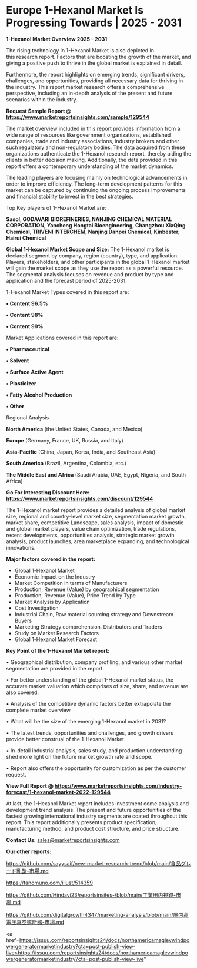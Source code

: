 # Europe 1-Hexanol Market Is Progressing Towards | 2025 - 2031

<Strong> 1-Hexanol Market Overview 2025 - 2031</strong>

The rising technology in 1-Hexanol Market is also depicted in this research report. Factors that are boosting the growth of the market, and giving a positive push to thrive in the global market is explained in detail.

Furthermore, the report highlights on emerging trends, significant drivers, challenges, and opportunities, providing all necessary data for thriving in the industry. This report market research offers a comprehensive perspective, including an in-depth analysis of the present and future scenarios within the industry.

<strong>Request Sample Report @ <a href=https://www.marketreportsinsights.com/sample/129544>https://www.marketreportsinsights.com/sample/129544</a></strong>

The market overview included in this report provides information from a wide range of resources like government organizations, established companies, trade and industry associations, industry brokers and other such regulatory and non-regulatory bodies. The data acquired from these organizations authenticate the 1-Hexanol research report, thereby aiding the clients in better decision making. Additionally, the data provided in this report offers a contemporary understanding of the market dynamics.

The leading players are focusing mainly on technological advancements in order to improve efficiency. The long-term development patterns for this market can be captured by continuing the ongoing process improvements and financial stability to invest in the best strategies.

Top Key players of 1-Hexanol Market are:

<strong>Sasol, GODAVARI BIOREFINERIES, NANJING CHEMICAL MATERIAL CORPORATION, Yancheng Hongtai Bioengineering, Changzhou XiaQing Chemical, TRIVENI INTERCHEM, Nanjing Danpei Chemical, Kinbester, Hairui Chemical</strong>

<strong><b>Global 1-Hexanol Market Scope and Size:</b></strong>
The 1-Hexanol market is declared segment by company, region (country), type, and application. Players, stakeholders, and other participants in the global 1-Hexanol market will gain the market scope as they use the report as a powerful resource. The segmental analysis focuses on revenue and product by type and application and the forecast period of 2025-2031.

1-Hexanol Market Types covered in this report are:

<strong>• Content 96.5%

• Content 98%

• Content 99%</strong>

Market Applications covered in this report are:

<strong>• Pharmaceutical

• Solvent

• Surface Active Agent

• Plasticizer

• Fatty Alcohol Production

• Other</strong> 

Regional Analysis

<strong>North America</strong> (the United States, Canada, and Mexico)

<strong>Europe</strong> (Germany, France, UK, Russia, and Italy)

<strong>Asia-Pacific</strong> (China, Japan, Korea, India, and Southeast Asia)

<strong>South America</strong> (Brazil, Argentina, Colombia, etc.)

<strong>The Middle East and Africa</strong> (Saudi Arabia, UAE, Egypt, Nigeria, and South Africa)

<strong>Go For Interesting Discount Here: <a href=https://www.marketreportsinsights.com/discount/129544>https://www.marketreportsinsights.com/discount/129544</a></strong>

The 1-Hexanol market report provides a detailed analysis of global market size, regional and country-level market size, segmentation market growth, market share, competitive Landscape, sales analysis, impact of domestic and global market players, value chain optimization, trade regulations, recent developments, opportunities analysis, strategic market growth analysis, product launches, area marketplace expanding, and technological innovations.

<strong><b>Major factors covered in the report:</b></strong>
<ul>
  <li>Global 1-Hexanol Market </li>
  <li>Economic Impact on the Industry</li>
  <li>Market Competition in terms of Manufacturers</li>
  <li>Production, Revenue (Value) by geographical segmentation</li>
  <li>Production, Revenue (Value), Price Trend by Type</li>
  <li>Market Analysis by Application</li>
  <li>Cost Investigation</li>
  <li>Industrial Chain, Raw material sourcing strategy and Downstream Buyers</li>
  <li>Marketing Strategy comprehension, Distributors and Traders</li>
  <li>Study on Market Research Factors</li>
  <li>Global 1-Hexanol Market Forecast</li>
</ul>

<strong><b>Key Point of the 1-Hexanol Market report:</b></strong>

• Geographical distribution, company profiling, and various other market segmentation are provided in the report.

• For better understanding of the global 1-Hexanol market status, the accurate market valuation which comprises of size, share, and revenue are also covered.

• Analysis of the competitive dynamic factors better extrapolate the complete market overview

• What will be the size of the emerging 1-Hexanol market in 2031?

• The latest trends, opportunities and challenges, and growth drivers provide better construal of the 1-Hexanol Market.

• In-detail industrial analysis, sales study, and production understanding shed more light on the future market growth rate and scope.

• Report also offers the opportunity for customization as per the customer request.

<strong><b>View Full Report @ <a href=https://www.marketreportsinsights.com/industry-forecast/1-hexanol-market-2022-129544>https://www.marketreportsinsights.com/industry-forecast/1-hexanol-market-2022-129544</a></b></strong>


At last, the 1-Hexanol Market report includes investment come analysis and development trend analysis. The present and future opportunities of the fastest growing international industry segments are coated throughout this report. This report additionally presents product specification, manufacturing method, and product cost structure, and price structure.

<strong>Contact Us:</strong>
sales@marketreportsinsights.com

<strong>Our other reports:</strong>

<a href=https://github.com/sayysaif/new-market-research-trend/blob/main/食品グレード乳酸-市場.md>https://github.com/sayysaif/new-market-research-trend/blob/main/食品グレード乳酸-市場.md</a>

<a href=https://tanomuno.com/illust/514359>https://tanomuno.com/illust/514359</a>

<a href=https://github.com/Hindavi23/reportsinsites-/blob/main/工業用内視鏡-市場.md>https://github.com/Hindavi23/reportsinsites-/blob/main/工業用内視鏡-市場.md</a>

<a href=https://github.com/digitalgrowth4347/marketing-analysis/blob/main/屋内高電圧真空遮断器-市場.md>https://github.com/digitalgrowth4347/marketing-analysis/blob/main/屋内高電圧真空遮断器-市場.md</a>

<a href=https://issuu.com/reportsinsights24/docs/northamericamaglevwindpowergeneratormarketindustry?cta=post-publish-view-live>https://issuu.com/reportsinsights24/docs/northamericamaglevwindpowergeneratormarketindustry?cta=post-publish-view-live</a>"

